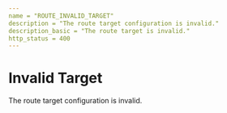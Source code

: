 ```yaml
---
name = "ROUTE_INVALID_TARGET"
description = "The route target configuration is invalid."
description_basic = "The route target is invalid."
http_status = 400
---
```


# Invalid Target

The route target configuration is invalid.

